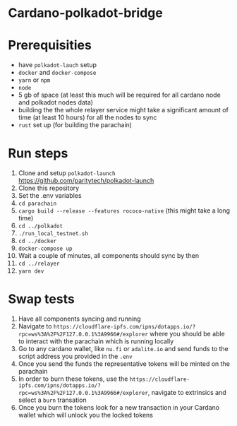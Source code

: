 # Cardano-polkadot-bridge

# Prerequisities

- have `polkadot-lauch` setup
- `docker` and `docker-compose`
- `yarn` or `npm`
- `node`
- 5 gb of space (at least this much will be required for all cardano node and polkadot nodes data)
- building the the whole relayer service might take a significant amount of time (at least 10 hours) for all the nodes to sync
- `rust` set up (for building the parachain)

# Run steps

1. Clone and setup `polkadot-launch` https://github.com/paritytech/polkadot-launch
2. Clone this repository
3. Set the .env variables
4. `cd parachain`
5. `cargo build --release --features rococo-native` (this might take a long time)
6. `cd ../polkadot`
7. `./run_local_testnet.sh`
8. `cd ../docker`
9. `docker-compose up`
10. Wait a couple of minutes, all components should sync by then
11. `cd ../relayer`
12. `yarn dev`

# Swap tests

1. Have all components syncing and running
2. Navigate to `https://cloudflare-ipfs.com/ipns/dotapps.io/?rpc=ws%3A%2F%2F127.0.0.1%3A9966#/explorer` where you should be able to interact with the parachain which is running locally
3. Go to any cardano wallet, like `nu.fi` or `adalite.io` and send funds to the script address you provided in the `.env`
4. Once you send the funds the representative tokens will be minted on the parachain
5. In order to burn these tokens, use the `https://cloudflare-ipfs.com/ipns/dotapps.io/?rpc=ws%3A%2F%2F127.0.0.1%3A9966#/explorer`, navigate to extrinsics and select a `burn` transation
6. Once you burn the tokens look for a new transaction in your Cardano wallet which will unlock you the locked tokens
